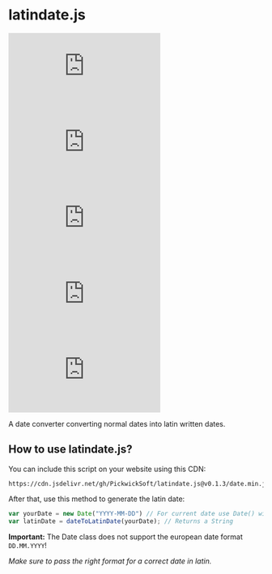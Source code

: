 # latindate.js
[![GitHub license](https://img.shields.io/github/license/PickwickSoft/latindate.js)](https://github.com/PickwickSoft/latindate.js/blob/main/LICENSE)
[![GitHub issues](https://img.shields.io/github/issues/PickwickSoft/latindate.js)](https://github.com/PickwickSoft/latindate.js/issues)
![Lines of code](https://img.shields.io/tokei/lines/github/Pickwicksoft/latindate.js)
[![GitHub stars](https://img.shields.io/github/stars/PickwickSoft/latindate.js)](https://github.com/PickwickSoft/latindate.js/stargazers)
![GitHub release (latest by date)](https://img.shields.io/github/v/release/PickwickSoft/latindate.js)


A date converter converting normal dates into latin written dates.

## How to use latindate.js?

You can include this script on your website using this CDN:

```
https://cdn.jsdelivr.net/gh/PickwickSoft/latindate.js@v0.1.3/date.min.js
```

After that, use this method to generate the latin date:

```js
var yourDate = new Date("YYYY-MM-DD") // For current date use Date() without parameters
var latinDate = dateToLatinDate(yourDate); // Returns a String
```
**Important:** The Date class does not support the european date format `DD.MM.YYYY`!


_Make sure to pass the right format for a correct date in latin._

